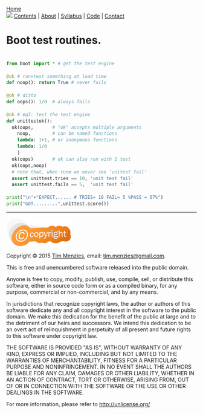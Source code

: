 
[Home](https://github.com/txt/mase/blob/master/README.md)   
[<img width=900 src="https://raw.githubusercontent.com/txt/mase/master/img/banner.png">](https://github.com/txt/mase/blob/master/README.md)
[Contents](https://github.com/txt/mase/blob/master/TOC.md) | [About](https://github.com/txt/mase/blob/master/ABOUT.md) | [Syllabus](https://github.com/txt/mase/blob/master/SYLLABUS.md) | [Code](https://github.com/txt/mase/tree/master/src) | [Contact](http://menzies.us)   



# Boot test routines.

````python

from boot import * # get the test engine

@ok # run+test something at load time
def noop(): return True # never fails

@ok # ditto
def oops(): 1/0  # always fails

@ok # eg3: test the test engine
def unittestok():
  ok(oops,       # "ok" accepts multiple arguments
    noop,        # can be named functions
    lambda: 1+1, # or anonymous functions
    lambda: 1/0
    )
  ok(oops)       # ok can also run with 1 test
  ok(oops,noop)
  # note that, when runm we never see 'unitest fail'
  assert unittest.tries == 10, 'unit test fail'
  assert unittest.fails == 5,  'unit test fail'

print("\n"+"EXPECT...... # TRIES= 10 FAIL= 5 %PASS = 67%")
print("GOT.........",unittest.score())
````

__________


![lic](img/license.png)

Copyright © 2015 [Tim Menzies](http://menzies.us), email: <tim.menzies@gmail.com>.

This is free and unencumbered software released into the public domain.

Anyone is free to copy, modify, publish, use, compile, sell, or
distribute this software, either in source code form or as a compiled
binary, for any purpose, commercial or non-commercial, and by any
means.

In jurisdictions that recognize copyright laws, the author or authors
of this software dedicate any and all copyright interest in the
software to the public domain. We make this dedication for the benefit
of the public at large and to the detriment of our heirs and
successors. We intend this dedication to be an overt act of
relinquishment in perpetuity of all present and future rights to this
software under copyright law.

THE SOFTWARE IS PROVIDED "AS IS", WITHOUT WARRANTY OF ANY KIND,
EXPRESS OR IMPLIED, INCLUDING BUT NOT LIMITED TO THE WARRANTIES OF
MERCHANTABILITY, FITNESS FOR A PARTICULAR PURPOSE AND NONINFRINGEMENT.
IN NO EVENT SHALL THE AUTHORS BE LIABLE FOR ANY CLAIM, DAMAGES OR
OTHER LIABILITY, WHETHER IN AN ACTION OF CONTRACT, TORT OR OTHERWISE,
ARISING FROM, OUT OF OR IN CONNECTION WITH THE SOFTWARE OR THE USE OR
OTHER DEALINGS IN THE SOFTWARE.

For more information, please refer to <http://unlicense.org/>

